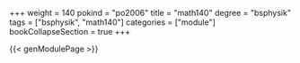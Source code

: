 +++
weight = 140
pokind = "po2006"
title = "math140"
degree = "bsphysik"
tags = ["bsphysik", "math140"]
categories = ["module"]
bookCollapseSection = true
+++

{{< genModulePage >}}
